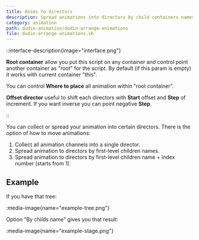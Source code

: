 ```yaml
---
title: Anims to directors
description: Spread animations into directors by child containers names.
category: animation
path: dudin-animation/dudin-arrange-animations
file: dudin-arrange-animations.vb
---
```


::interface-description{image="interface.png"}

**Root container** allow you put this script on any container and control point another container as "root" for the script. By default (if this param is empty) it works with current container "this".

You can control **Where to place** all animation within "root container".

**Offset director** useful to shift each directors with **Start** offset and **Step** of increment. If you want inverse you can point negative **Step**.

::

You can collect or spread your animation into certain directors. There is the option of how to move animations:

1. Collect all animation channels into a single director.
2. Spread animation to directors by first-level children names.
3. Spread animation to directors by first-level children name + index number (starts from 1).

## Example

If you have that tree:

:media-image{name="example-tree.png"}

Option "By childs name" gives you that result:

:media-image{name="example-stage.png"}
